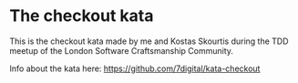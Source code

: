 The checkout kata
===

This is the checkout kata made by me and Kostas Skourtis during the TDD meetup of the London Software Craftsmanship Community.

Info about the kata here: https://github.com/7digital/kata-checkout
